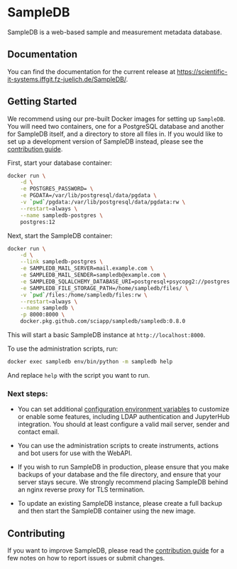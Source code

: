 # SampleDB

SampleDB is a web-based sample and measurement metadata database.

## Documentation

You can find the documentation for the current release at https://scientific-it-systems.iffgit.fz-juelich.de/SampleDB/.

## Getting Started

We recommend using our pre-built Docker images for setting up `SampleDB`. You will need two containers, one for a PostgreSQL database and another for SampleDB itself, and a directory to store all files in. If you would like to set up a development version of SampleDB instead, please see the [contribution guide](CONTRIBUTING.md).

First, start your database container:

```bash
docker run \
    -d \
    -e POSTGRES_PASSWORD= \
    -e PGDATA=/var/lib/postgresql/data/pgdata \
    -v `pwd`/pgdata:/var/lib/postgresql/data/pgdata:rw \
    --restart=always \
    --name sampledb-postgres \
    postgres:12
```

Next, start the SampleDB container:

```bash
docker run \
    -d \
    --link sampledb-postgres \
    -e SAMPLEDB_MAIL_SERVER=mail.example.com \
    -e SAMPLEDB_MAIL_SENDER=sampledb@example.com \
    -e SAMPLEDB_SQLALCHEMY_DATABASE_URI=postgresql+psycopg2://postgres:@sampledb-postgres:5432/postgres \
    -e SAMPLEDB_FILE_STORAGE_PATH=/home/sampledb/files/ \
    -v `pwd`/files:/home/sampledb/files:rw \
    --restart=always \
    --name sampledb \
    -p 8000:8000 \
    docker.pkg.github.com/sciapp/sampledb/sampledb:0.8.0
```

This will start a basic SampleDB instance at `http://localhost:8000`.

To use the administration scripts, run:

```bash
docker exec sampledb env/bin/python -m sampledb help
```

And replace `help` with the script you want to run.

### Next steps:

- You can set additional [configuration environment variables](https://scientific-it-systems.iffgit.fz-juelich.de/SampleDB/developer_guide/configuration.html) to customize or enable some features, including LDAP authentication and JupyterHub integration. You should at least configure a valid mail server, sender and contact email.

- You can use the administration scripts to create instruments, actions and bot users for use with the WebAPI.

- If you wish to run SampleDB in production, please ensure that you make backups of your database and the file directory, and ensure that your server stays secure. We strongly recommend placing SampleDB behind an nginx reverse proxy for TLS termination.

- To update an existing SampleDB instance, please create a full backup and then start the SampleDB container using the new image.

## Contributing

If you want to improve SampleDB, please read the [contribution guide](CONTRIBUTING.md) for a few notes on how to report issues or submit changes.
